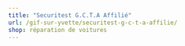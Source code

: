 ```yaml
---
title: "Securitest G.C.T.A Affilié"
url: /gif-sur-yvette/securitest-g-c-t-a-affilie/
shop: réparation de voitures
---
```

